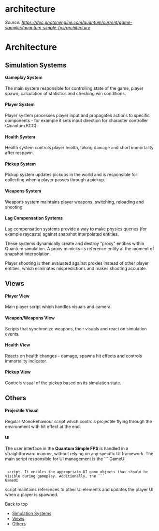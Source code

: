 # architecture

_Source: https://doc.photonengine.com/quantum/current/game-samples/quantum-simple-fps/architecture_

# Architecture

## Simulation Systems

#### Gameplay System

The main system responsible for controlling state of the game, player spawn, calculation of statistics and checking win conditions.

#### Player System

Player system processes player input and propagates actions to specific components - for example it sets input direction for character controller (Quantum KCC).

#### Health System

Health system controls player health, taking damage and short immortality after respawn.

#### Pickup System

Pickup system updates pickups in the world and is responsible for collecting when a player passes through a pickup.

#### Weapons System

Weapons system maintains player weapons, switching, reloading and shooting.

#### Lag Compensation Systems

Lag compensation systems provide a way to make physics queries (for example raycasts) against snapshot interpolated entities.

These systems dynamically create and destroy "proxy" entities within Quantum simulation. A proxy mimicks its reference entity at the moment of snapshot interpolation.

Player shooting is then evaluated against proxies instead of other player entities, which eliminates mispredictions and makes shooting accurate.

## Views

#### Player View

Main player script which handles visuals and camera.

#### Weapon/Weapons View

Scripts that synchronize weapons, their visuals and react on simulation events.

#### Health View

Reacts on health changes - damage, spawns hit effects and controls immortality indicator.

#### Pickup View

Controls visual of the pickup based on its simulation state.

## Others

#### Projectile Visual

Regular MonoBehaviour script which controls projectile flying through the environment with hit effect at the end.

#### UI

The user interface in the **Quantum Simple FPS** is handled in a straightforward manner, without relying on any specific UI framework. The main script responsible for UI management is the ```
GameUI
```

 script. It enables the appropriate UI game objects that should be visible during gameplay. Additionally, the ```
GameUI
```

script maintains references to other UI elements and updates the player UI when a player is spawned.

Back to top

- [Simulation Systems](#simulation-systems)
- [Views](#views)
- [Others](#others)